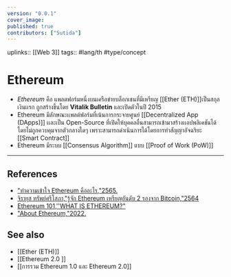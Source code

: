 ```yaml
---
version: "0.0.1"
cover_image:
published: true
contributors: ["Sutida"]
---
```

uplinks:: [[Web 3]]
tags:: #lang/th #type/concept

# Ethereum
- *Ethereum* คือ แพลตฟอร์มหนึ่งบนเครือข่ายบล็อกเชนที่มีเหรียญ [[Ether (ETH)]]เป็นสกุลเงินเเรก ถูกสร้างขึ้นโดย **Vitalik Bulletin** และเปิดตัวในปี 2015 
- Ethereum มีลักษณะเเพลต์ฟอร์มที่เน้นการกระจายศูนย์ [[Decentralized App (DApps)]] เเละเป็น Open-Source ที่เปิดให้บุคคลอื่นสามารถเข้ามาสร้างเเอปพลิเคชันได้โดยไม่ถูกควบคุมจากตัวกลางใดๆ เพราะสามารถดำเนินการได้โดยการทำสัญญาอัจฉริยะ [[Smart Contract]] 
- Ethereum มีระบบ [[Consensus Algorithm]] แบบ [[Proof of Work (PoW)]]
---
## References
- ["ทำความเข้าใจ Ethereum คืออะไร,"2565.](https://zipmex.com/th/learn/facts-about-ethereum/)
- [จิรายุส ทรัพย์ศรีโสภา,"รู้จัก Ethereum เหรียญอันดับ 2 รองจาก Bitcoin,"2564](https://www.moneyandbanking.co.th/article/the-guru/ethereum-cryptocurrency-mb472-aug2021-230864)
- [Ethereum 101,''WHAT IS ETHEREUM?"](https://ethereum.org/en/what-is-ethereum/)
- ["About Ethereum,"2022.](https://www.coindesk.com/price/ethereum/)
## See also
- [[Ether (ETH)]]
- [[Ethereum 2.0 ]]
- [[การรวม Ethereum 1.0 และ Ethereum 2.0]]

